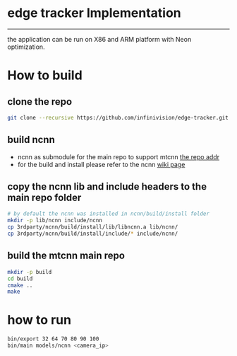 # edge tracker Implementation
-----------------------------
the application can be run on X86 and ARM platform with Neon optimization.

# How to build
## clone the repo
```sh
git clone --recursive https://github.com/infinivision/edge-tracker.git
```

## build ncnn
* ncnn as submodule for the main repo to support mtcnn [the repo addr](https://github.com/Tencent/ncnn.git) 
* for the build and install please refer to the ncnn [wiki page](https://github.com/Tencent/ncnn/wiki/how-to-build)

## copy the ncnn lib and include headers to the main repo folder
```sh
# by default the ncnn was installed in ncnn/build/install folder
mkdir -p lib/ncnn include/ncnn
cp 3rdparty/ncnn/build/install/lib/libncnn.a lib/ncnn/
cp 3rdparty/ncnn/build/install/include/* include/ncnn/
```

## build the mtcnn main repo
```sh
mkdir -p build
cd build
cmake ..
make
```

# how to run
```sh
bin/export 32 64 70 80 90 100
bin/main models/ncnn <camera_ip>
```

